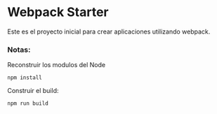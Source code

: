 # Webpack Starter

Este es el proyecto inicial para crear aplicaciones utilizando webpack.

### Notas:
Reconstruir los modulos del Node

```
npm install
```
Construir el build:
```
npm run build
```
